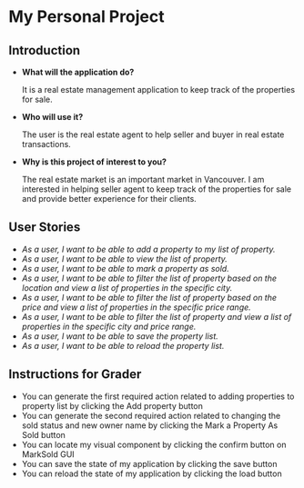 # My Personal Project

## Introduction


- **What will the application do?**

    It is a real estate management application to keep track of the properties for sale.
 
- **Who will use it?**

    The user is the real estate agent to help seller and buyer in real estate transactions.

- **Why is this project of interest to you?**
    
    The real estate market is an important market in Vancouver. I am interested in helping seller agent
    to keep track of the properties for sale and provide better experience for their clients.

## User Stories

- *As a user, I want to be able to add a property to my list of property.*
- *As a user, I want to be able to view the list of property.*
- *As a user, I want to be able to mark a property as sold.*
- *As a user, I want to be able to filter the list of property based on the location and view a list of properties 
   in the specific city.*
- *As a user, I want to be able to filter the list of property based on the price and view a list of properties
    in the specific price range.*
- *As a user, I want to be able to filter the list of property and view a list of properties
  in the specific city and price range.*
- *As a user, I want to be able to save the property list.*
- *As a user, I want to be able to reload the property list.*

## Instructions for Grader

- You can generate the first required action related to adding properties to property list by clicking 
the Add property button
- You can generate the second required action related to changing the sold status and new owner name 
by clicking the Mark a Property As Sold button
- You can locate my visual component by clicking the confirm button on MarkSold GUI
- You can save the state of my application by clicking the save button
- You can reload the state of my application by clicking the load button




